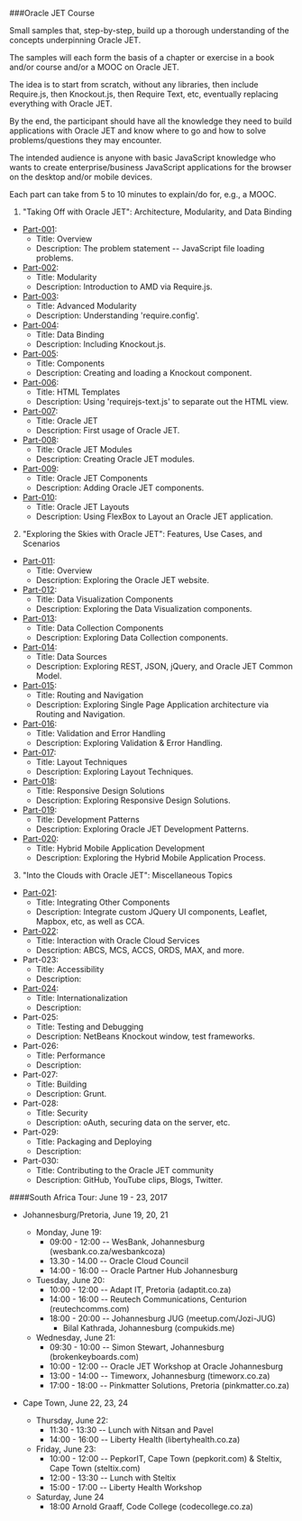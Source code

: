 ###Oracle JET Course

Small samples that, step-by-step, build up a thorough
understanding of the concepts underpinning Oracle JET.

The samples will each form the basis of a chapter or exercise
in a book and/or course and/or a MOOC on Oracle JET.

The idea is to start from scratch, without any libraries,
then include Require.js, then Knockout.js, then Require Text, etc,
eventually replacing everything with Oracle JET.

By the end, the participant should have all the knowledge they need
to build applications with Oracle JET and know where to go
and how to solve problems/questions they may encounter.

The intended audience is anyone with basic JavaScript knowledge
who wants to create enterprise/business JavaScript applications
for the browser on the desktop and/or mobile devices.

Each part can take from 5 to 10 minutes to explain/do for, e.g., a MOOC.

1. "Taking Off with Oracle JET": Architecture, Modularity, and Data Binding

  * [Part-001](Part-001): 
    * Title: Overview 
    * Description: The problem statement -- JavaScript file loading problems.
  * [Part-002](Part-002):
    * Title: Modularity 
    * Description: Introduction to AMD via Require.js.
  * [Part-003](Part-003):
    * Title: Advanced Modularity 
    * Description: Understanding 'require.config'.
  * [Part-004](Part-004):
    * Title: Data Binding
    * Description: Including Knockout.js.
  * [Part-005](Part-005): 
    * Title: Components
    * Description: Creating and loading a Knockout component.
  * [Part-006](Part-006): 
    * Title: HTML Templates
    * Description: Using 'requirejs-text.js' to separate out the HTML view.
  * [Part-007](Part-007): 
    * Title: Oracle JET
    * Description: First usage of Oracle JET.
  * [Part-008](Part-008): 
    * Title: Oracle JET Modules
    * Description: Creating Oracle JET modules.
  * [Part-009](Part-009): 
    * Title: Oracle JET Components
    * Description: Adding Oracle JET components.
  * [Part-010](Part-010):
    * Title: Oracle JET Layouts
    * Description: Using FlexBox to Layout an Oracle JET application.

2. "Exploring the Skies with Oracle JET": Features, Use Cases, and Scenarios
  * [Part-011](Part-011): 
    * Title: Overview
    * Description: Exploring the Oracle JET website.
  * [Part-012](Part-012): 
    * Title: Data Visualization Components
    * Description: Exploring the Data Visualization components.
  * [Part-013](Part-013): 
    * Title: Data Collection Components
    * Description: Exploring Data Collection components.
  * [Part-014](Part-014): 
    * Title: Data Sources
    * Description: Exploring REST, JSON, jQuery, and Oracle JET Common Model.
  * [Part-015](Part-015): 
    * Title: Routing and Navigation
    * Description: Exploring Single Page Application architecture via Routing and Navigation.
  * [Part-016](Part-016):
    * Title: Validation and Error Handling
    * Description: Exploring Validation & Error Handling.
  * [Part-017](Part-017): 
    * Title: Layout Techniques
    * Description: Exploring Layout Techniques.
  * [Part-018](Part-018):
    * Title: Responsive Design Solutions
    * Description: Exploring Responsive Design Solutions.
  * [Part-019](Part-019):
    * Title: Development Patterns
    * Description: Exploring Oracle JET Development Patterns.
  * [Part-020](Part-020):
    * Title: Hybrid Mobile Application Development
    * Description: Exploring the Hybrid Mobile Application Process.

3. "Into the Clouds with Oracle JET": Miscellaneous Topics
  * [Part-021](Part-021):
    * Title: Integrating Other Components
    * Description: Integrate custom JQuery UI components, Leaflet, Mapbox, etc, as well as CCA.
  * [Part-022](Part-022): 
    * Title: Interaction with Oracle Cloud Services
    * Description: ABCS, MCS, ACCS, ORDS, MAX, and more.
  * Part-023:
    * Title: Accessibility
    * Description: 
  * [Part-024](Part-024): 
    * Title: Internationalization
    * Description: 
  * Part-025: 
    * Title: Testing and Debugging
    * Description: NetBeans Knockout window, test frameworks.
  * Part-026: 
    * Title: Performance
    * Description: 
  * Part-027: 
    * Title: Building
    * Description: Grunt.
  * Part-028: 
    * Title: Security
    * Description: oAuth, securing data on the server, etc.
  * Part-029: 
    * Title: Packaging and Deploying
    * Description: 
  * Part-030: 
    * Title: Contributing to the Oracle JET community
    * Description: GitHub, YouTube clips, Blogs, Twitter.

####South Africa Tour: June 19 - 23, 2017

* Johannesburg/Pretoria, June 19, 20, 21
   * Monday, June 19:
     * 09:00 - 12:00 -- WesBank, Johannesburg (wesbank.co.za/wesbankcoza)
     * 13.30 - 14.00 -- Oracle Cloud Council
     * 14:00 - 16:00 -- Oracle Partner Hub Johannesburg
   * Tuesday, June 20:
     * 10:00 - 12:00 -- Adapt IT, Pretoria (adaptit.co.za)
     * 14:00 - 16:00 -- Reutech Communications, Centurion (reutechcomms.com)
     * 18:00 - 20:00 -- Johannesburg JUG (meetup.com/Jozi-JUG)
       * Bilal Kathrada, Johannesburg (compukids.me)
   * Wednesday, June 21:
     * 09:30 - 10:00 -- Simon Stewart, Johannesburg (brokenkeyboards.com)
     * 10:00 - 12:00 -- Oracle JET Workshop at Oracle Johannesburg
     * 13:00 - 14:00 -- Timeworx, Johannesburg (timeworx.co.za)
     * 17:00 - 18:00 -- Pinkmatter Solutions, Pretoria (pinkmatter.co.za)

* Cape Town, June 22, 23, 24
   * Thursday, June 22:
     * 11:30 - 13:30 -- Lunch with Nitsan and Pavel
     * 14:00 - 16:00 -- Liberty Health (libertyhealth.co.za)
   * Friday, June 23:
     * 10:00 - 12:00 -- PepkorIT, Cape Town (pepkorit.com) & Steltix, Cape Town (steltix.com)
     * 12:00 - 13:30 -- Lunch with Steltix
     * 15:00 - 17:00 -- Liberty Health Workshop
   * Saturday, June 24
     * 18:00 Arnold Graaff, Code College (codecollege.co.za)
     

